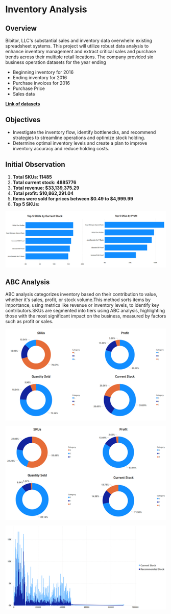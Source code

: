# Inventory Analysis

## Overview
Bibitor, LLC's substantial sales and inventory data overwhelm existing spreadsheet systems. This project will utilize robust data analysis to enhance inventory management and extract critical sales and purchase trends across their multiple retail locations.
The company provided six business operation datasets for the year ending
* Beginning inventory for 2016
* Ending inventory for 2016
* Purchase invoices for 2016
* Purchase Price
* Sales data

**[Link of datasets](https://www.kaggle.com/datasets/bhanupratapbiswas/inventory-analysis-case-study)**

## Objectives
* Investigate the inventory flow, identify bottlenecks, and recommend strategies to streamline operations and optimize stock holding.
* Determine optimal inventory levels and create a plan to improve inventory accuracy and reduce holding costs.

## Initial Observation
1. **Total SKUs: 11485**
2. **Total current stock: 4885776**
3. **Total revenue: $33,139,375.29**
4. **Total profit: $10,862,291.04**
5. **Items were sold for prices between $0.49 to $4,999.99**
6. **Top 5 SKUs:**

![image alt](https://github.com/aadityamahajn/inventory_analysis/blob/main/graphs/Screenshot%202025-02-27%20074054.png)

## ABC Analysis

ABC analysis categorizes inventory based on their contribution to value, whether it's sales, profit, or stock volume.This method sorts items by importance, using metrics like revenue or inventory levels, to identify key contributors.SKUs are segmented into tiers using ABC analysis, highlighting those with the most significant impact on the business, measured by factors such as profit or sales.

![image alt](https://github.com/aadityamahajn/inventory_analysis/blob/main/graphs/Screenshot%202025-02-27%20074125.png)

![image alt](https://github.com/aadityamahajn/inventory_analysis/blob/main/graphs/Screenshot%202025-02-27%20074154.png)

![image alt](https://github.com/aadityamahajn/inventory_analysis/blob/main/graphs/Screenshot%202025-02-28%20080908.png)
